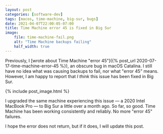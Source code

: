 ```yaml
---
layout: post
categories: [software-dev]
tags: [macos, time-machine, big-sur, bugs]
date: 2021-04-07T22:00:05-07:00
title: Time Machine error 45 is fixed in Big Sur
image:
    file: time-machine-fail.png
    alt: "Time Machine backups failing"
    half_width: true
---
```


Previously, I [wrote about Time Machine "error 45"]({% post_url 2020-07-17-time-machine-error-45 %}), an obscure bug in macOS Catalina. I still have no idea what was causing backups to fail, nor what "error 45" means. However, I am happy to report that _I think_ this issue has been fixed in Big Sur.

<!--excerpt-->

{% include post_image.html %}

I upgraded the same machine experiencing this issue &mdash; a 2020 Intel MacBook Pro &mdash; to Big Sur a little over a month ago. So far, so good. Time Machine has been working consistently and reliably. No more "error 45" failures. 

I hope the error does not return, but if it does, I will update this post.
